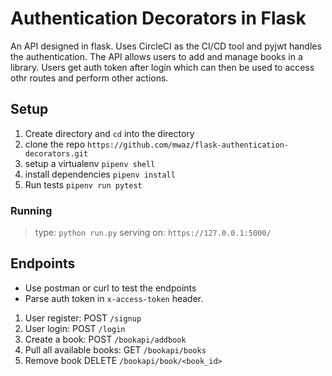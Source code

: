 # Authentication Decorators in Flask
An API designed in flask. Uses CircleCI as the CI/CD tool and pyjwt handles the authentication. The API allows users to add and manage books in a library. Users get auth token after login which can then be used to access othr routes and perform other actions.
## Setup
1. Create directory and `cd` into the directory
2. clone the repo `https://github.com/mwaz/flask-authentication-decorators.git`
3. setup a virtualenv `pipenv shell`
4. install dependencies `pipenv install`
5. Run tests `pipenv run pytest`

### Running
> type: `python run.py`
> serving on: `https://127.0.0.1:5000/`

## Endpoints
- Use postman or curl to test the endpoints
- Parse auth token in `x-access-token` header.
1. User register: POST `/signup`
2. User login: POST `/login`
3. Create a book: POST `/bookapi/addbook`
4. Pull all available books: GET `/bookapi/books`
5. Remove book DELETE `/bookapi/book/<book_id>`
